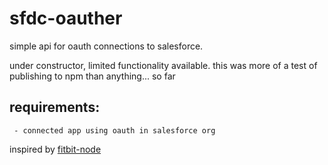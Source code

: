 # sfdc-oauther
simple api for oauth connections to salesforce.  

under constructor, limited functionality available.  this was more of a test of publishing to npm than anything... so far

## requirements:
     - connected app using oauth in salesforce org


inspired by [fitbit-node](https://github.com/lukasolson/fitbit-node)
